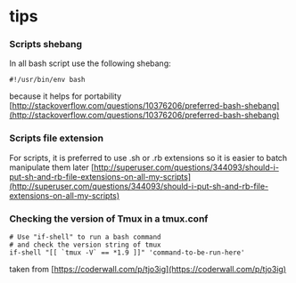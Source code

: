 tips
=======

### Scripts shebang

In all bash script use the following shebang:
```
#!/usr/bin/env bash
```
because it helps for portability [http://stackoverflow.com/questions/10376206/preferred-bash-shebang](http://stackoverflow.com/questions/10376206/preferred-bash-shebang)

### Scripts file extension

For scripts, it is preferred to use .sh or .rb extensions so it is easier to batch manipulate them later
[http://superuser.com/questions/344093/should-i-put-sh-and-rb-file-extensions-on-all-my-scripts](http://superuser.com/questions/344093/should-i-put-sh-and-rb-file-extensions-on-all-my-scripts)

### Checking the version of Tmux in a tmux.conf

```
# Use "if-shell" to run a bash command
# and check the version string of tmux
if-shell "[[ `tmux -V` == *1.9 ]]" 'command-to-be-run-here'
```

taken from [https://coderwall.com/p/tjo3ig](https://coderwall.com/p/tjo3ig)